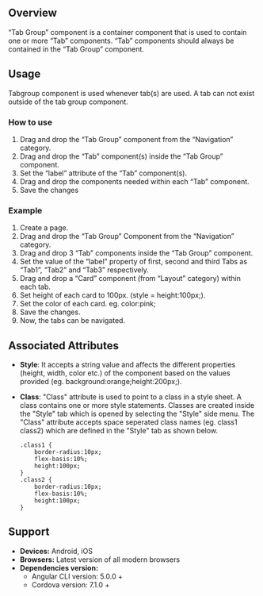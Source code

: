 ## Overview
“Tab Group” component is a container component that is used to contain one or more “Tab” components. “Tab” components should always be contained in the “Tab Group” component.

## Usage
Tabgroup component is used whenever tab(s) are used. A tab can not exist outside of the tab group component.

### How to use

1. Drag and drop the “Tab Group” component from the “Navigation” category.
2. Drag and drop the “Tab” component(s) inside the “Tab Group” component.
3. Set the “label” attribute of the “Tab” component(s).
4. Drag and drop the components needed within each “Tab” component.
5. Save the changes

### Example
1. Create a page.
2. Drag and drop the “Tab Group” Component from the “Navigation” category.
3. Drag and drop 3 “Tab” components inside the “Tab Group” component.
4. Set the value of the “label” property of first, second and third Tabs as “Tab1”, “Tab2” and “Tab3” respectively.
5. Drag and drop a “Card” component (from “Layout” category) within each tab.
6. Set height of each card  to 100px. (style = height:100px;).
7. Set the color of each card. eg. color:pink;
8. Save the changes.
9. Now, the tabs can be navigated.

## Associated Attributes
- **Style**: It accepts a string value and affects the different properties (height, width, color etc.) of the component based on the values provided (eg. background:orange;height:200px;).

- **Class**: "Class" attribute is used to point to a class in a style sheet. A class contains one or more style statements. Classes are created inside the "Style" tab which is opened by selecting the "Style" side menu. The "Class" attribute accepts space seperated class names (eg. class1 class2) which are defined in the "Style" tab as shown below.
    ```cssupdated "Class" attribute's description.
    .class1 {
        border-radius:10px;
        flex-basis:10%;
        height:100px;
    }
    .class2 {
        border-radius:10px;
        flex-basis:10%;
        height:100px;
    }
    
    ```

## Support
- **Devices:** Android, iOS
- **Browsers:**  Latest version of all modern browsers
- **Dependencies version:** 
    - Angular CLI version: 5.0.0 + 
    - Cordova version: 7.1.0 +


